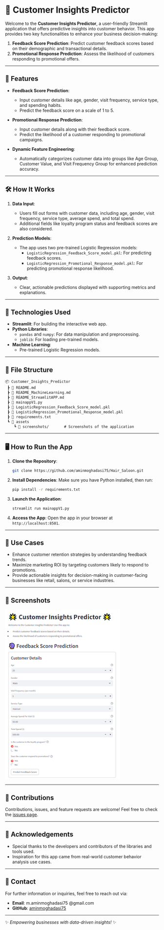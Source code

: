 
# 🌟 Customer Insights Predictor

Welcome to the **Customer Insights Predictor**, a user-friendly Streamlit application that offers predictive insights into customer behavior. This app provides two key functionalities to enhance your business decision-making:

1. **Feedback Score Prediction**: Predict customer feedback scores based on their demographic and transactional details.
2. **Promotional Response Prediction**: Assess the likelihood of customers responding to promotional offers.

---

## 🚀 Features

- **Feedback Score Prediction**:
  - Input customer details like age, gender, visit frequency, service type, and spending habits.
  - Predict the feedback score on a scale of 1 to 5.
  
- **Promotional Response Prediction**:
  - Input customer details along with their feedback score.
  - Predict the likelihood of a customer responding to promotional campaigns.

- **Dynamic Feature Engineering**:
  - Automatically categorizes customer data into groups like Age Group, Customer Value, and Visit Frequency Group for enhanced prediction accuracy.

---

## 🛠️ How It Works

1. **Data Input**:
   - Users fill out forms with customer data, including age, gender, visit frequency, service type, average spend, and total spend.
   - Additional fields like loyalty program status and feedback scores are also considered.

2. **Prediction Models**:
   - The app uses two pre-trained Logistic Regression models:
     - `LogisticRegression_Feedback_Score_model.pkl`: For predicting feedback scores.
     - `LogisticRegression_Promotional_Response_model.pkl`: For predicting promotional response likelihood.

3. **Output**:
   - Clear, actionable predictions displayed with supporting metrics and explanations.

---

## 🧰 Technologies Used

- **Streamlit**: For building the interactive web app.
- **Python Libraries**:
  - `pandas` and `numpy`: For data manipulation and preprocessing.
  - `joblib`: For loading pre-trained models.
- **Machine Learning**:
  - Pre-trained Logistic Regression models.

---

## 📂 File Structure

```plaintext
📦 Customer_Insights_Predictor
 ┣ 📜 README.md
 ┣ 📜 README_MachineLearning.md
 ┣ 📜 README_StreamlitAPP.md
 ┣ 📜 mainappV1.py   
 ┣ 📜 LogisticRegression_Feedback_Score_model.pkl
 ┣ 📜 LogisticRegression_Promotional_Response_model.pkl               
 ┣ 📜 requirements.txt
 ┗ 📂 assets
    ┗ 📜 screenshots/       # Screenshots of the application
```

---

## 🖥️ How to Run the App

1. **Clone the Repository**:
   ```bash
   git clone https://github.com/aminmoghadasi75/Hair_Saloon.git

   ```

2. **Install Dependencies**:
   Make sure you have Python installed, then run:
   ```bash
   pip install -r requirements.txt
   ```

3. **Launch the Application**:
   ```bash
   streamlit run mainappV1.py
   ```

4. **Access the App**:
   Open the app in your browser at `http://localhost:8501`.

---

## 🎯 Use Cases

- Enhance customer retention strategies by understanding feedback trends.
- Maximize marketing ROI by targeting customers likely to respond to promotions.
- Provide actionable insights for decision-making in customer-facing businesses like retail, salons, or service industries.

---

## 📸 Screenshots 
![Streamlit App Screenshot](./assets/screenshots/streamlitAPP.png)

---

## 🤝 Contributions

Contributions, issues, and feature requests are welcome! Feel free to check the [issues page](https://github.com/aminmoghadasi75/Hair_Saloon/issues).

---

## 🌟 Acknowledgements

- Special thanks to the developers and contributors of the libraries and tools used.
- Inspiration for this app came from real-world customer behavior analysis use cases.

---

## 📧 Contact

For further information or inquiries, feel free to reach out via:
- **Email**: m.aminmoghadasi75 @gmail.com
- **GitHub**: [aminmoghadasi75](https://github.com/aminmoghadasi75)

---
✨ *Empowering businesses with data-driven insights!* ✨
```


